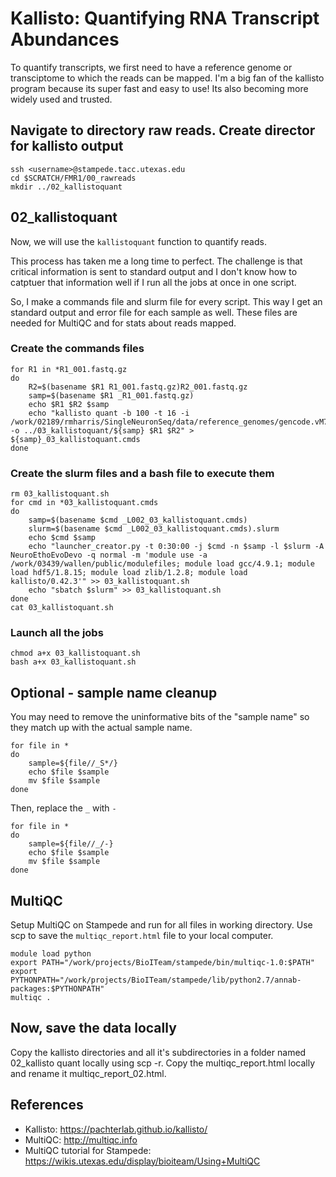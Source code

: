 # Kallisto: Quantifying RNA Transcript Abundances

To quantify transcripts, we first need to have a reference genome or transciptome to which the reads can be mapped. I'm a big fan of the kallisto program because its super fast and easy to use! Its also becoming more widely used and trusted.

## Navigate to directory raw reads. Create director for kallisto output

~~~ {.bash}
ssh <username>@stampede.tacc.utexas.edu
cd $SCRATCH/FMR1/00_rawreads
mkdir ../02_kallistoquant
~~~


## 02_kallistoquant

Now, we will use the `kallistoquant` function to quantify reads.

This process has taken me a long time to perfect. The challenge is that critical information is sent to standard output and I don't know how to catptuer that information well if I run all the jobs at once in one script. 

So, I make a commands file and slurm file for every script. This way I get an standard output and error file for each sample as well. These files are needed for MultiQC and for stats about reads mapped. 

### Create the commands files

~~~ {.bash}
for R1 in *R1_001.fastq.gz
do
    R2=$(basename $R1 R1_001.fastq.gz)R2_001.fastq.gz
    samp=$(basename $R1 _R1_001.fastq.gz)
    echo $R1 $R2 $samp
    echo "kallisto quant -b 100 -t 16 -i /work/02189/rmharris/SingleNeuronSeq/data/reference_genomes/gencode.vM7.transcripts.idx  -o ../03_kallistoquant/${samp} $R1 $R2" > ${samp}_03_kallistoquant.cmds
done
~~~

### Create the slurm files and a bash file to execute them

~~~ {.bash}
rm 03_kallistoquant.sh
for cmd in *03_kallistoquant.cmds
do
	samp=$(basename $cmd _L002_03_kallistoquant.cmds)
	slurm=$(basename $cmd _L002_03_kallistoquant.cmds).slurm
	echo $cmd $samp
	echo "launcher_creator.py -t 0:30:00 -j $cmd -n $samp -l $slurm -A NeuroEthoEvoDevo -q normal -m 'module use -a /work/03439/wallen/public/modulefiles; module load gcc/4.9.1; module load hdf5/1.8.15; module load zlib/1.2.8; module load kallisto/0.42.3'" >> 03_kallistoquant.sh
	echo "sbatch $slurm" >> 03_kallistoquant.sh
done
cat 03_kallistoquant.sh		
~~~

### Launch all the jobs

~~~ {.bash}
chmod a+x 03_kallistoquant.sh
bash a+x 03_kallistoquant.sh
~~~ 

## Optional - sample name cleanup

You may need to remove the uninformative bits of the "sample name" so they match up with the actual sample name. 

~~~ {.bash}
for file in *
do
    sample=${file//_S*/}
    echo $file $sample
    mv $file $sample
done
~~~

Then, replace the `_` with `-`

~~~ {.bash}
for file in *
do
    sample=${file//_/-}
    echo $file $sample
    mv $file $sample
done
~~~

## MultiQC

Setup MultiQC on Stampede and run for all files in working directory. Use scp to save the `multiqc_report.html` file to your local computer.

~~~ {.bash}
module load python
export PATH="/work/projects/BioITeam/stampede/bin/multiqc-1.0:$PATH"
export PYTHONPATH="/work/projects/BioITeam/stampede/lib/python2.7/annab-packages:$PYTHONPATH"
multiqc .
~~~

## Now, save the data locally

Copy the kallisto directories and all it's subdirectories in a folder named 02_kallisto quant locally using scp -r. Copy the multiqc_report.html locally and rename it multiqc_report_02.html.


## References
- Kallisto: https://pachterlab.github.io/kallisto/
- MultiQC: http://multiqc.info
- MultiQC tutorial for Stampede: https://wikis.utexas.edu/display/bioiteam/Using+MultiQC
